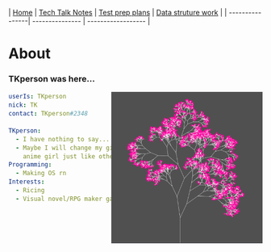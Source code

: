 | [Home](..) | [Tech Talk Notes](apcsa/ttn) | [Test prep plans](apcsa/tpp) | [Data struture work](apcsa/dsw) |
| ----------------| --------------- | ------------------ |

# About
### TKperson was here...

<!-- Visitors: -->
<!-- <img src="https://count.getloli.com/get/@:TKperson" alt=":Server is down QAQ" /> -->

<img align="right" alt="a" width="300px" height="300px" src="https://raw.githubusercontent.com/TKperson/TKperson/main/assets/a.png" />

```yaml
userIs: TKperson
nick: TK
contact: TKperson#2348

TKperson:
  - I have nothing to say... 
  - Maybe I will change my github pfp to an 
    anime girl just like other programmers?
Programming:
  - Making OS rn
Interests:
  - Ricing
  - Visual novel/RPG maker games
```